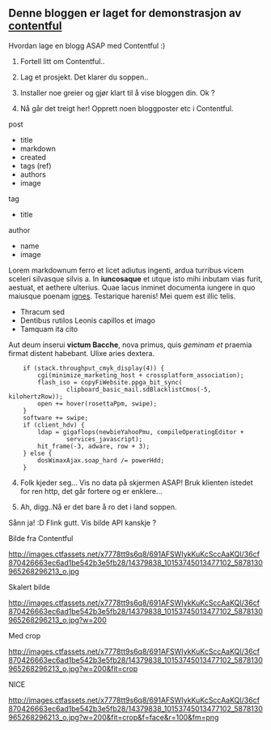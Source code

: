 ## Denne bloggen er laget for demonstrasjon av [contentful](https://contentful.com)


Hvordan lage en blogg ASAP med Contentful :)




1. Fortell litt om Contentful..




































2. Lag et prosjekt. Det klarer du soppen..




































3. Installer noe greier og gjør klart til å vise bloggen din. Ok ?


































4. Nå går det treigt her! Opprett noen bloggposter etc i Contentful.



post
 - title
 - markdown
 - created
 - tags (ref)
 - authors
 - image

tag
 - title

 author
 - name
 - image


Lorem markdownum ferro et licet adiutus ingenti, ardua turribus vicem sceleri
silvasque silvis a. In **iuncosaque** et utque isto mihi inbutam vias furit,
aestuat, et aethere ulterius. Quae lacus inminet documenta iungere in quo
maiusque poenam [ignes](http://cruore.io/). Testarique harenis! Mei quem est
illic telis.

- Thracum sed
- Dentibus rutilos Leonis capillos et imago
- Tamquam ita cito

Aut deum inserui **victum Bacche**, nova primus, quis *geminam et* praemia
firmat distent habebant. Ulixe aries dextera.
```
    if (stack.throughput_cmyk_display(4)) {
        cgi(minimize_marketing_host + crossplatform_association);
        flash_iso = copyFiWebsite.ppga_bit_sync(
                clipboard_basic_mail.sdBlacklistCmos(-5, kilohertzRow));
        open += hover(rosettaPpm, swipe);
    }
    software += swipe;
    if (client_hdv) {
        ldap = gigaflops(newbieYahooPmu, compileOperatingEditor +
                services_javascript);
        hit_frame(-3, adware, row + 3);
    } else {
        dosWimaxAjax.soap_hard /= powerHdd;
    }
```
























4. Folk kjeder seg... Vis no data på skjermen ASAP! Bruk klienten istedet for ren http, det går fortere og er enklere...

































5. Ah, digg..Nå er det bare å ro det i land soppen.

























Sånn ja! :D Flink gutt. Vis bilde API kanskje ?

Bilde fra Contentful

http://images.ctfassets.net/x7778tt9s6q8/691AFSWIykKuKcSccAaKQI/36cf870426663ec6ad1be542b3e5fb28/14379838_10153745013477102_5878130965268296213_o.jpg

Skalert bilde

http://images.ctfassets.net/x7778tt9s6q8/691AFSWIykKuKcSccAaKQI/36cf870426663ec6ad1be542b3e5fb28/14379838_10153745013477102_5878130965268296213_o.jpg?w=200

Med crop

http://images.ctfassets.net/x7778tt9s6q8/691AFSWIykKuKcSccAaKQI/36cf870426663ec6ad1be542b3e5fb28/14379838_10153745013477102_5878130965268296213_o.jpg?w=200&fit=crop


NICE

http://images.ctfassets.net/x7778tt9s6q8/691AFSWIykKuKcSccAaKQI/36cf870426663ec6ad1be542b3e5fb28/14379838_10153745013477102_5878130965268296213_o.jpg?w=200&fit=crop&f=face&r=100&fm=png




